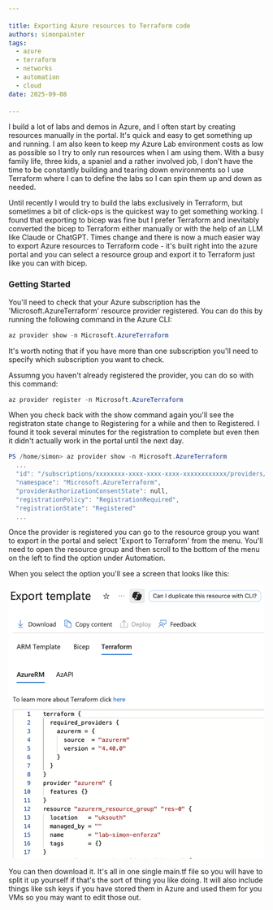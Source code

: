 ```yaml
---

title: Exporting Azure resources to Terraform code
authors: simonpainter
tags:
  - azure
  - terraform
  - networks
  - automation
  - cloud
date: 2025-09-08

---
```


I build a lot of labs and demos in Azure, and I often start by creating resources manually in the portal. It's quick and easy to get something up and running. I am also keen to keep my Azure Lab environment costs as low as possible so I try to only run resources when I am using them. With a busy family life, three kids, a spaniel and a rather involved job, I don't have the time to be constantly building and tearing down environments so I use Terraform where I can to define the labs so I can spin them up and down as needed.
<!-- truncate -->
Until recently I would try to build the labs exclusively in Terraform, but sometimes a bit of click-ops is the quickest way to get something working. I found that exporting to bicep was fine but I prefer Terraform and inevitably converted the bicep to Terraform either manually or with the help of an LLM like Claude or ChatGPT.
Times change and there is now a much easier way to export Azure resources to Terraform code - it's built right into the azure portal and you can select a resource group and export it to Terraform just like you can with bicep.

### Getting Started

You'll need to check that your Azure subscription has the 'Microsoft.AzureTerraform' resource provider registered. You can do this by running the following command in the Azure CLI:

```powershell
az provider show -n Microsoft.AzureTerraform
```

It's worth noting that if you have more than one subscription you'll need to specify which subscription you want to check.

Assumng you haven't already registered the provider, you can do so with this command:

```powershell
az provider register -n Microsoft.AzureTerraform    
```

When you check back with the show command again you'll see the registraton state change to Registering for a while and then to Registered. I found it took several minutes for the registration to complete but even then it didn't actually work in the portal until the next day.

```powershell
PS /home/simon> az provider show -n Microsoft.AzureTerraform    
  ...
  "id": "/subscriptions/xxxxxxxx-xxxx-xxxx-xxxx-xxxxxxxxxxxx/providers/Microsoft.AzureTerraform",
  "namespace": "Microsoft.AzureTerraform",
  "providerAuthorizationConsentState": null,
  "registrationPolicy": "RegistrationRequired",
  "registrationState": "Registered"
  ...
```

Once the provider is registered you can go to the resource group you want to export in the portal and select 'Export to Terraform' from the menu. You'll need to open the resource group and then scroll to the bottom of the menu on the left to find the option under Automation.

When you select the option you'll see a screen that looks like this:

![Export to Terraform](img/export-tf.png)

You can then download it. It's all in one single main.tf file so you will have to split it up yourself if that's the sort of thing you like doing. It will also include things like ssh keys if you have stored them in Azure and used them for you VMs so you may want to edit those out.
